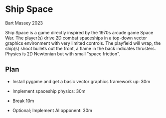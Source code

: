 # Ship Space
Bart Massey 2023

Ship Space is a game directly inspired by the 1970s arcade
game Space War. The player(s) drive 2D combat spaceships in
a top-down vector graphics environment with very limited
controls. The playfield will wrap, the ship(s) shoot bullets
out the front, a flame in the back indicates
thrusters. Physics is 2D Newtonian but with small "space
friction".

## Plan

* Install pygame and get a basic vector graphics framework
  up: 30m

* Implement spaceship physics: 30m

* Break 10m

* Optional; Implement AI opponent: 30m
